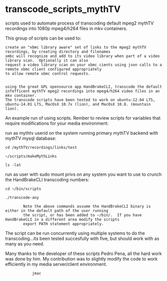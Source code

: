 # transcode_scripts_mythTV
scripts used to automate process of transcoding default mpeg2 mythTV recordings into 1080p mpeg4/h264 files in mkv containers.

This group of scripts can be used to:


	create an "xbmc library aware" set of links to the mpeg2 mythTV recordings, by creating directory and filenames
	xmbc will recognize and add to its video library when part of a video library scan.  Optionally it can also
	request a video library scan on your xbmc cients using json calls to a remote xbmc client configured appropriately
	to allow remote xbmc control requests.

	
	using the great GPL opensource app HandBrakeCLI, transcode the default infefficent mythTV mpeg2 recordings into mpeg4/h264 video files in an mkv container.
	The transcode scripts have been tested to work on ubuntu-12.04 LTS, ubuntu-14.01 LTS, MacOsX 10.7x (lion), and MacOsX 10.8. (mountain lion).


An example run of using scripts.   Rember to review scripts for variables that require modifications for your media environment:

run as mythtv userid on the system running primary mythTV backend with mythTV mysql database:

	cd /mythTV/recordings/links/test

	~/scripts/makeMythLinks

	ls -lat


run as user with sudo mount privs on any system you want to use to crunch the HandBrakeCLI transcoding numbers:

	cd ~/bin/scripts

	./transcode-any

			Note the above commands assume the HandBrakeCLI binary is either in the default path of the user running
			the script, or has been added to ~/bin/.  If you have HandBrakeCLI in a different area modify the scripts
			export PATH statement appropriately.



The script can be run concurrently using multiple systems to do the transcoding...its been tested succesfully with five, but should work with
as many as you need.	



Many thanks to the developer of these scripts Pedro Pena, all the hard work was done by him.  My contribution was to slightly modify the code to work efficiently in my media server/client
environment.

				jmac

